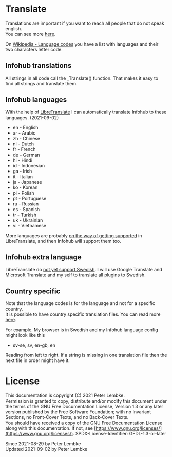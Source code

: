 # Translate

Translations are important if you want to reach all people that do not speak english.  
You can see more [here](https://en.wikipedia.org/wiki/List_of_languages_by_total_number_of_speakers).

On [Wikipedia - Language codes](https://en.wikipedia.org/wiki/List_of_ISO_639-1_codes) you have a list with languages and their two characters letter code. 

## Infohub translations

All strings in all code call the _Translate() function. That makes it easy to find all strings and translate them.

## Infohub languages

With the help of [LibreTranslate](https://libretranslate.com/) I can automatically translate Infohub to these languages. (2021-09-02)

* en - English
* ar - Arabic
* zh - Chinese
* nl - Dutch
* fr - French
* de - German
* hi - Hindi
* id - Indonesian
* ga - Irish
* it - Italian
* ja - Japanese
* ko - Korean
* pl - Polish
* pt - Portuguese
* ru - Russian
* es - Spanish
* tr - Turkish
* uk - Ukrainian
* vi - Vietnamese

More languages are probably [on the way of getting supported](https://github.com/argosopentech/argos-translate/discussions/91) in LibreTranslate, and then Infohub will support them too.

## Infohub extra language

LibreTranslate do [not yet support Swedish](https://github.com/argosopentech/argos-translate/discussions/91). 
I will use Google Translate and Microsoft Translate and my self to translate all plugins to Swedish.

## Country specific

Note that the language codes is for the language and not for a specific country.  
It is possible to have country specific translation files. You can read more [here](plugin,infohub_translate).

For example. My browser is in Swedish and my Infohub language config might look like this

* sv-se, sv, en-gb, en

Reading from left to right. If a string is missing in one translation file then the next file in order might have it.

# License

This documentation is copyright (C) 2021 Peter Lembke.  
Permission is granted to copy, distribute and/or modify this document under the terms of the GNU Free Documentation
License, Version 1.3 or any later version published by the Free Software Foundation; with no Invariant Sections, no
Front-Cover Texts, and no Back-Cover Texts.  
You should have received a copy of the GNU Free Documentation License along with this documentation. If not,
see [https://www.gnu.org/licenses/](https://www.gnu.org/licenses/). SPDX-License-Identifier: GFDL-1.3-or-later

Since 2021-08-29 by Peter Lembke  
Updated 2021-09-02 by Peter Lembke  
